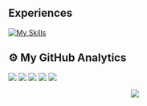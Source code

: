 ## Experiences

[![My Skills](https://skillicons.dev/icons?i=nestjs,ts,html,css,nodejs,mysql,docker,vscode,linux,git,github,jest,postgres,express,vitest)](https://skillicons.dev)

## ⚙️ My GitHub Analytics

![](http://github-profile-summary-cards.vercel.app/api/cards/profile-details?username=tchow2020&theme=github_dark)
![](http://github-profile-summary-cards.vercel.app/api/cards/repos-per-language?username=tchow2020&theme=github_dark)
![](http://github-profile-summary-cards.vercel.app/api/cards/most-commit-language?username=tchow2020&theme=github_dark)
![](http://github-profile-summary-cards.vercel.app/api/cards/stats?username=tchow2020&theme=github_dark)
![](http://github-profile-summary-cards.vercel.app/api/cards/productive-time?username=tchow2020&theme=github_dark&utcOffset=-3)

<div align="center">
  <img src="https://profile-counter.glitch.me/tchow2020/count.svg?"  />
</div>
